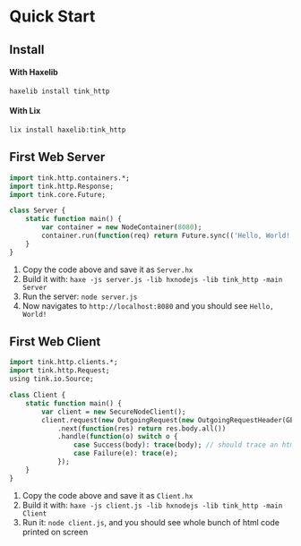 # Quick Start

## Install

#### With Haxelib

`haxelib install tink_http`

#### With Lix

`lix install haxelib:tink_http`

## First Web Server

```haxe
import tink.http.containers.*;
import tink.http.Response;
import tink.core.Future;

class Server {
	static function main() {
		var container = new NodeContainer(8080);
		container.run(function(req) return Future.sync(('Hello, World!':OutgoingResponse)));
	}
}
```

1. Copy the code above and save it as `Server.hx`
1. Build it with: `haxe -js server.js -lib hxnodejs -lib tink_http -main Server`
1. Run the server: `node server.js`
1. Now navigates to `http://localhost:8080` and you should see `Hello, World!`

## First Web Client

```haxe
import tink.http.clients.*;
import tink.http.Request;
using tink.io.Source;

class Client {
	static function main() {
		var client = new SecureNodeClient();
		client.request(new OutgoingRequest(new OutgoingRequestHeader(GET, 'https://www.google.com', []), ''))
			.next(function(res) return res.body.all())
			.handle(function(o) switch o {
				case Success(body): trace(body); // should trace an html page
				case Failure(e): trace(e);
			});
	}
}
```

1. Copy the code above and save it as `Client.hx`
1. Build it with: `haxe -js client.js -lib hxnodejs -lib tink_http -main Client`
1. Run it: `node client.js`, and you should see whole bunch of html code printed on screen
